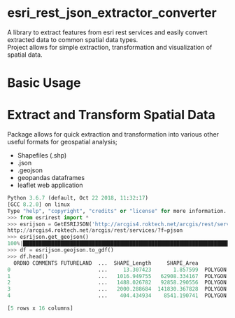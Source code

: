# esri_rest_json_extractor_converter
A library to extract features from esri rest services and easily convert extracted data to common spatial data types.<br />
Project allows for simple extraction, transformation and visualization of spatial data.

# Basic Usage

# Extract and Transform Spatial Data
Package allows for quick extraction and transformation into various other useful formats for geospatial analysis;
- Shapefiles (.shp)
- .json
- .geojson
- geopandas dataframes
- leaflet web application

```python
Python 3.6.7 (default, Oct 22 2018, 11:32:17)
[GCC 8.2.0] on linux
Type "help", "copyright", "credits" or "license" for more information.
>>> from esrirest import *
>>> esrijson = GetESRIJSON('http://arcgis4.roktech.net/arcgis/rest/services/DaytonaBeach/TRAKiT/MapServer/10/query')
http://arcgis4.roktech.net/arcgis/rest/services/?f=pjson
>>> esrijson.get_geojson()
100%|█████████████████████████████████████████████████████████████████████████████████████| 1/1 [00:01<00:00,  1.25s/it]
>>> df = esrijson.geojson.to_gdf()
>>> df.head()
  ORDNO COMMENTS FUTURELAND  ...  SHAPE_Length     SHAPE_Area                                           geometry
0                            ...     13.307423       1.857599  POLYGON ((-81.12917483670083 29.24560927860283...
1                            ...   1016.949755   62908.334167  POLYGON ((-81.07251013086136 29.20950544605223...
2                            ...   1488.026782   92858.290556  POLYGON ((-81.05419476950398 29.22426044349914...
3                            ...   2000.288684  141830.367828  POLYGON ((-81.04787515561615 29.22411983773626...
4                            ...    404.434934    8541.190741  POLYGON ((-81.0360225313309 29.22630174617694,...

[5 rows x 16 columns]
```
